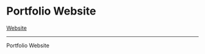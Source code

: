 <h1>Portfolio Website</h1>
<a href="https://alaa-moussa.herokuapp.com/">Website </a>
<hr>

Portfolio Website
